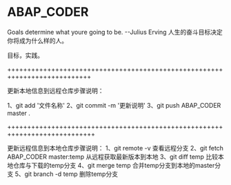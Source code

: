 # ABAP_CODER
Goals determine what youre going to be.
                      --Julius Erving 
人生的奋斗目标决定你将成为什么样的人。


目标，实践。





+++++++++++++++++++++++++++++++++++++++++++++++++++++++++++++++++++++++++++

更新本地信息到远程仓库步骤说明：

1、git add '文件名称'
2、git commit -m '更新说明'
3、git push  ABAP_CODER master . 

++++++++++++++++++++++++++++++++++++++++++++++++++++++++++++++++++++++++++++

更新远程信息到本地仓库步骤说明：
1、git remote -v                      查看远程分支
2、git fetch ABAP_CODER master:temp   从远程获取最新版本到本地
3、git diff temp                      比较本地仓库与下载的temp分支
4、git merge temp                     合并temp分支到本地的master分支
5、git branch -d temp                 删除temp分支
